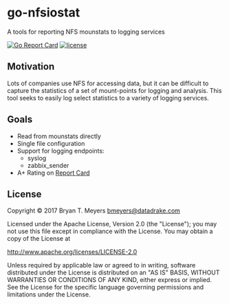 # go-nfsiostat
A tools for reporting NFS mounstats to logging services

[![Go Report Card](https://goreportcard.com/badge/github.com/DataDrake/go-nfsiostat)](https://goreportcard.com/report/github.com/DataDrake/go-nfsiostat) [![license](https://img.shields.io/github/license/DataDrake/go-nfsiostat.svg)]() 

## Motivation

Lots of companies use NFS for accessing data, but it can be difficult to capture the statistics of a set of mount-points for logging and analysis. This tool seeks to easily log select statistics to a variety of logging services.

## Goals

 * Read from mounstats directly
 * Single file configuration
 * Support for logging endpoints:
    * syslog
    * zabbix_sender
 * A+ Rating on [Report Card](https://goreportcard.com/report/github.com/DataDrake/go-nfsiostat)
 
## License
 
Copyright © 2017 Bryan T. Meyers <bmeyers@datadrake.com>
 
Licensed under the Apache License, Version 2.0 (the "License");
you may not use this file except in compliance with the License.
You may obtain a copy of the License at
 
http://www.apache.org/licenses/LICENSE-2.0
 
Unless required by applicable law or agreed to in writing, software
distributed under the License is distributed on an "AS IS" BASIS,
WITHOUT WARRANTIES OR CONDITIONS OF ANY KIND, either express or implied.
See the License for the specific language governing permissions and
limitations under the License.
 
